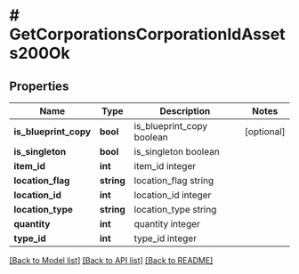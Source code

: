 # # GetCorporationsCorporationIdAssets200Ok

## Properties

Name | Type | Description | Notes
------------ | ------------- | ------------- | -------------
**is_blueprint_copy** | **bool** | is_blueprint_copy boolean | [optional]
**is_singleton** | **bool** | is_singleton boolean |
**item_id** | **int** | item_id integer |
**location_flag** | **string** | location_flag string |
**location_id** | **int** | location_id integer |
**location_type** | **string** | location_type string |
**quantity** | **int** | quantity integer |
**type_id** | **int** | type_id integer |

[[Back to Model list]](../../README.md#models) [[Back to API list]](../../README.md#endpoints) [[Back to README]](../../README.md)
